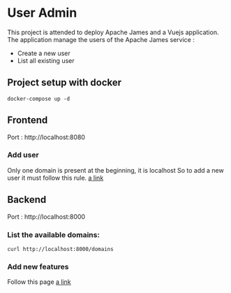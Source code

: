 # User Admin

This project is attended to deploy Apache James and a Vuejs application.
The application manage the users of the Apache James service :
 - Create a new user
 - List all existing user

## Project setup with docker

```
docker-compose up -d
```

## Frontend 

Port : http://localhost:8080

### Add user

Only one domain is present at the beginning, it is localhost
So to add a new user it must follow this rule. [a link](https://james.apache.org/server/config-users.html)

## Backend 

Port : http://localhost:8000

### List the available domains:

```
curl http://localhost:8000/domains
```

### Add new features 

Follow this page [a link](https://james.apache.org/server/manage-webadmin.html#Create_a_user)






